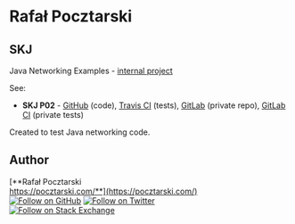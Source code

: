 Rafał Pocztarski
=
SKJ
-
Java Networking Examples -
[internal project](https://github.com/rsp/rsp-internal#readme)

See:

* **SKJ P02** - [GitHub][github-p02-url] (code), [Travis CI][travis-p02-url] (tests), [GitLab][gitlab-p02-url] (private repo), [GitLab CI][gitlabci-p02-url] (private tests)

Created to test Java networking code.

Author
------
[**Rafał Pocztarski<br/>https://pocztarski.com/**](https://pocztarski.com/)
<br/>
[![Follow on GitHub][github-follow-img]][github-follow-url]
[![Follow on Twitter][twitter-follow-img]][twitter-follow-url]
<br/>
[![Follow on Stack Exchange][stackexchange-img]][stackoverflow-url]

[skj-url]: https://github.com/rsp/rsp-skj
[github-url]: https://github.com/rsp/rsp-skj
[travis-img]: https://travis-ci.org/rsp/rsp-skj.svg?branch=master
[travis-url]: https://travis-ci.org/rsp/rsp-skj
[gitlabci-img]: https://gitlab.com/rsp/rsp-skj/badges/master/build.svg
[gitlabci-url]: https://gitlab.com/rsp/rsp-skj/builds
[github-follow-url]: https://github.com/rsp
[github-follow-img]: https://img.shields.io/github/followers/rsp.svg?style=social&label=Follow
[twitter-follow-url]: https://twitter.com/intent/follow?screen_name=pocztarski
[twitter-follow-img]: https://img.shields.io/twitter/follow/pocztarski.svg?style=social&label=Follow
[stackoverflow-url]: https://stackoverflow.com/users/613198/rsp
[stackexchange-url]: https://stackexchange.com/users/303952/rsp
[stackexchange-img]: https://stackexchange.com/users/flair/303952.png
[github-p02-url]: https://github.com/rsp/rsp-skj-p02
[gitlab-p02-url]: https://gitlab.com/rsp/rsp-skj-p02
[travis-p02-url]: https://travis-ci.org/rsp/rsp-skj-p02
[gitlabci-p02-url]: https://gitlab.com/rsp/rsp-skj-p02/builds
